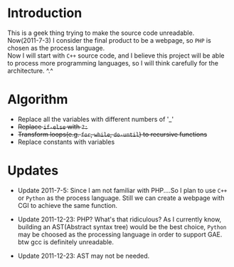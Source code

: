 Introduction
============

This is a geek thing trying to make the source code unreadable.  
Now(2011-7-3) I consider the final product to be a webpage, so ```PHP``` is chosen as the process language.  
Now I will start with ```C++``` source code, and I believe this project will be able to process more programming languages, so I will think carefully for the architecture. ^.^

Algorithm
=========

* Replace all the variables with different numbers of '\_'
* <del>Replace `if-else` with `?:`</del>
* <del>Transform loops(e.g. ```for```, ```while```, ```do-until```) to recursive functions</del>
* Replace constants with variables

Updates
=======

* Update 2011-7-5: Since I am not familiar with PHP....So I plan to use ```C++``` or ```Python``` as the process language. Still we can create a webpage with CGI to achieve the same function.

* Update 2011-12-23: PHP? What's that ridiculous? As I currently know, building an AST(Abstract syntax tree) would be the best choice, ```Python``` may be choosed as the processing language in order to support GAE. btw gcc is definitely unreadable.

* Update 2011-12-23: AST may not be needed.

